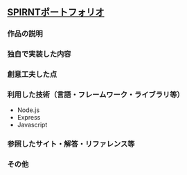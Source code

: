 ## [SPIRNTポートフォリオ](http://sample-sprint.herokuapp.com/)

### 作品の説明

### 独自で実装した内容

### 創意工夫した点

### 利用した技術（言語・フレームワーク・ライブラリ等）
- Node.js
- Express
- Javascript

### 参照したサイト・解答・リファレンス等

### その他
